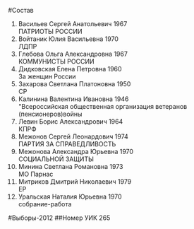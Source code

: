 #Состав
1. Васильев Сергей Анатольевич 1967   
    ПАТРИОТЫ РОССИИ
2. Войтаник Юлия Васильевна 1970   
    ЛДПР
3. Глебова Ольга Александровна 1967   
    КОММУНИСТЫ РОССИИ
4. Дидковская Елена Петровна 1960   
    За женщин России
5. Захарова Светлана Платоновна 1950   
    СР
6. Калинина Валентина Ивановна 1946   
    "Всероссийская общественная организация ветеранов (пенсионеров)войны
7. Левин Борис Александрович 1964   
    КПРФ
8. Межонов Сергей Леонардович 1974   
    ПАРТИЯ ЗА СПРАВЕДЛИВОСТЬ
9. Межонова Александра Юрьевна 1970   
    СОЦИАЛЬНОЙ ЗАЩИТЫ
10. Минина Светлана Романовна 1973   
    МО Парнас
11. Митриков Дмитрий Николаевич 1979   
    ЕР
12. Уральская Наталия Юрьевна 1970   
    собрание-работа

#Выборы-2012
##Номер УИК
265